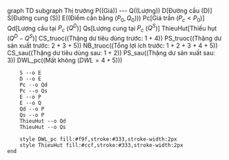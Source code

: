 graph TD
    subgraph Thị trường
        P((Giá)) --- Q((Lượng))
        D[Đường cầu (D)]
        S[Đường cung (S)]
        E((Điểm cân bằng ($P_0, Q_0$)))
        Pc[Giá trần ($P_c < P_0$)]
        Qd[Lượng cầu tại $P_c$ ($Q^D$)]
        Qs[Lượng cung tại $P_c$ ($Q^S$)]
        ThieuHut[Thiếu hụt ($Q^D - Q^S$)]
        CS_truoc((Thặng dư tiêu dùng trước: 1 + 4))
        PS_truoc((Thặng dư sản xuất trước: 2 + 3 + 5))
        NB_truoc((Tổng lợi ích trước: 1 + 2 + 3 + 4 + 5))
        CS_sau((Thặng dư tiêu dùng sau: 1 + 2))
        PS_sau((Thặng dư sản xuất sau: 3))
        DWL_pc((Mất không ($DWL = 4 + 5$)))

        S --o E
        D --o E
        Pc --o Qd
        Pc --o Qs
        E --o P
        E --o Q
        Qd --o P
        Qs --o P
        ThieuHut --o Qd
        ThieuHut --o Qs

        style DWL_pc fill:#f9f,stroke:#333,stroke-width:2px
        style ThieuHut fill:#ccf,stroke:#333,stroke-width:2px
    end
